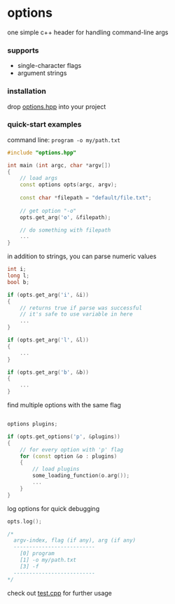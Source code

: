 # options
one simple c++ header for handling command-line args

### supports 
- single-character flags
- argument strings

### installation
drop [options.hpp](https://github.com/tadashibashi/options/blob/main/options.hpp) into your project

### quick-start examples

command line: `program -o my/path.txt`
```cpp
#include "options.hpp"

int main (int argc, char *argv[])
{
    // load args
    const options opts(argc, argv);
    
    const char *filepath = "default/file.txt";
    
    // get option "-o"
    opts.get_arg('o', &filepath);

    // do something with filepath
    ...
}
```
in addition to strings, you can parse numeric values
```cpp
int i;
long l;
bool b;

if (opts.get_arg('i', &i))
{
    // returns true if parse was successful
    // it's safe to use variable in here
    ...
}

if (opts.get_arg('l', &l))
{
    ...
}

if (opts.get_arg('b', &b))
{
    ...
}

```

find multiple options with the same flag
```cpp

options plugins;

if (opts.get_options('p', &plugins))
{
    // for every option with 'p' flag
    for (const option &o : plugins)
    {
        // load plugins
        some_loading_function(o.arg());
        ...
    }
}

```

log options for quick debugging
```cpp
opts.log();

/*
  argv-index, flag (if any), arg (if any)
  --------------------------
    [0] program
    [1] -o my/path.txt
    [3] -f
  --------------------------
*/
```

check out [test.cpp](https://github.com/tadashibashi/options/blob/main/test.cpp) for further usage
